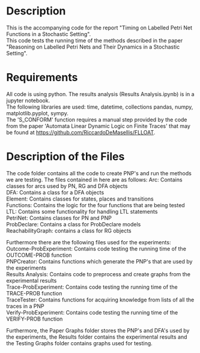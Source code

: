 # Description
This is the accompanying code for the report "Timing on Labelled Petri Net Functions in a Stochastic Setting".  
This code tests the running time of the methods described in the paper "Reasoning on Labelled Petri Nets and Their Dynamics in a Stochastic Setting".  

# Requirements
All code is using python. The results analysis (Results Analysis.ipynb) is in a jupyter notebook.  
The following libraries are used: time, datetime, collections pandas, numpy, matplotlib.pyplot, sympy.  
The 'S_CONFORM' function requires a manual step provided by the code from the paper 'Automata Linear Dynamic Logic on Finite Traces' that may be found at https://github.com/RiccardoDeMasellis/FLLOAT.  

# Description of the Files
The code folder contains all the code to create PNP's and run the methods we are testing. The files contained in here are as follows:
Arc: Contains classes for arcs used by PN, RG and DFA objects  
DFA: Contains a class for a DFA objects  
Element: Contains classes for states, places and transitions  
Functions: Contains the logic for the four functions that are being tested  
LTL: Contains some functionality for handling LTL statements  
PetriNet: Contains classes for PN and PNP  
ProbDeclare: Contains a class for ProbDeclare models  
ReachabilityGraph: contains a class for RG objects  

Furthermore there are the following files used for the experiments:  
Outcome-ProbExperiment: Contains code testing the running time of the OUTCOME-PROB function  
PNPCreator: Contains functions which generate the PNP's that are used by the experiments  
Results Analysis: Contains code to preprocess and create graphs from the experimental results  
Trace-ProbExperiment: Contains code testing the running time of the TRACE-PROB function  
TraceTester: Contains functions for acquiring knowledge from lists of all the traces in a PNP  
Verify-ProbExperiment: Contains code testing the running time of the VERIFY-PROB function  

Furthermore, the Paper Graphs folder stores the PNP's and DFA's used by the experiments,
the Results folder contains the experimental results and the Testing Graphs folder contains graphs used for testing.
